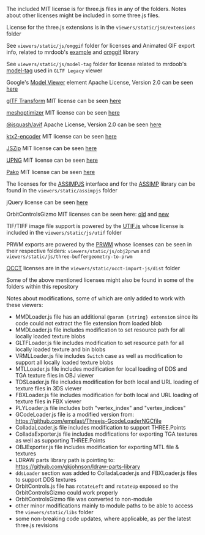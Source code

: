 

The included MIT license is for three.js files in any of the folders. Notes about other licenses might be included in some three.js files.

License for the three.js extensions is in the `viewers/static/jsm/extensions` folder

See `viewers/static/js/omggif` folder for licenses and Animated GIF export info, related to mrdoob's [example](https://github.com/mrdoob/omggif-example) and [omggif](https://github.com/deanm/omggif) library

See `viewers/static/js/model-tag` folder for license related to mrdoob's [model-tag](https://github.com/mrdoob/model-tag) used in `GLTF Legacy` viewer

Google's [Model Viewer](https://github.com/google/model-viewer) element Apache License, Version 2.0 can be seen [here](https://www.apache.org/licenses/LICENSE-2.0)

[glTF Transform](https://gltf-transform.dev) MIT license can be seen [here](https://github.com/donmccurdy/glTF-Transform?tab=MIT-1-ov-file#readme)

[meshoptimizer](https://github.com/zeux/meshoptimizer) MIT license can be seen [here](https://github.com/zeux/meshoptimizer?tab=MIT-1-ov-file#readme)

[@jsquash/avif](https://github.com/jamsinclair/jSquash) Apache License, Version 2.0 can be seen [here](https://www.apache.org/licenses/LICENSE-2.0)

[ktx2-encoder](https://github.com/gz65555/ktx2-encoder) MIT license can be seen [here](https://github.com/gz65555/ktx2-encoder?tab=MIT-1-ov-file#readme)

[JSZip](https://github.com/Stuk/jszip) MIT license can be seen [here](https://github.com/Stuk/jszip?tab=License-1-ov-file#readme)

[UPNG](https://github.com/photopea/UPNG.js) MIT license can be seen [here](https://github.com/photopea/UPNG.js?tab=MIT-1-ov-file#readme)

[Pako](https://github.com/nodeca/pako) MIT license can be seen [here](https://github.com/nodeca/pako?tab=MIT-1-ov-file#readme)

The licenses for the [ASSIMPJS](https://github.com/kovacsv/assimpjs) interface and for the [ASSIMP](https://github.com/assimp/assimp) library can be found in the `viewers/static/assimpjs` folder

jQuery license can be seen [here](https://jquery.org/license/)

OrbitControlsGizmo MIT licenses can be seen here: [old](https://github.com/Fennec-hub/ThreeOrbitControlsGizmo/blob/master/LICENSE) and [new](https://github.com/Fennec-hub/three-viewport-gizmo?tab=MIT-1-ov-file#readme)

TIF/TIFF image file support is powered by the [UTIF.js](https://github.com/photopea/UTIF.js) whose license is included in the `viewers/static/js/utif` folder

PRWM exports are powered by the [PRWM](https://github.com/kchapelier/PRWM) whose licenses can be seen in their respective folders: `viewers/static/js/obj2prwm` and `viewers/static/js/three-buffergeometry-to-prwm`

[OCCT](https://github.com/kovacsv/occt-import-js) licenses are in the `viewers/static/occt-import-js/dist` folder

Some of the above mentioned licenses might also be found in some of the folders within this repository

Notes about modifications, some of which are only added to work with these viewers:

 - MMDLoader.js file has an additional `@param {string} extension` since its code could not extract the file extension from loaded blob
 - MMDLoader.js file includes modification to set resource path for all locally loaded texture blobs
 - GLTFLoader.js file includes modification to set resource path for all locally loaded texture and bin blobs
 - VRMLLoader.js file includes `Switch` case as well as modification to support all locally loaded texture blobs
 - MTLLoader.js file includes modification for local loading of DDS and TGA texture files in OBJ viewer
 - TDSLoader.js file includes modification for both local and URL loading of texture files in 3DS viewer
 - FBXLoader.js file includes modification for both local and URL loading of texture files in FBX viewer
 - PLYLoader.js file includes both "vertex_index" and "vertex_indices"
 - GCodeLoader.js file is a modified version from: https://github.com/emplast/Threejs-GcodeLoaderNGCfile
 - ColladaLoader.js file includes modification to support THREE.Points
 - ColladaExporter.js file includes modifications for exporting TGA textures as well as supporting THREE.Points
 - OBJExporter.js file includes modification for exporting MTL file & textures
 - LDRAW parts library path is pointing to: https://github.com/gkjohnson/ldraw-parts-library
 - `ddsLoader` section was added to ColladaLoader.js and FBXLoader.js files to support DDS textures
 - OrbitControls.js file has `rotateLeft` and `rotateUp` exposed so the OrbitControlsGizmo could work properly
 - OrbitControlsGizmo file was converted to non-module
 - other minor modifications mainly to module paths to be able to access the `viewers/static/libs` folder
 - some non-breaking code updates, where applicable, as per the latest three.js revisions

